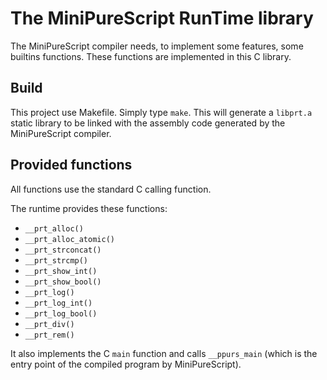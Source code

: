 # The MiniPureScript RunTime library

The MiniPureScript compiler needs, to implement some features, some builtins functions. These functions are implemented in this C library.

## Build

This project use Makefile. Simply type `make`. This will generate a `libprt.a` static library to be linked with the assembly code generated by the MiniPureScript compiler.

## Provided functions

All functions use the standard C calling function.

The runtime provides these functions:
- `__prt_alloc()`
- `__prt_alloc_atomic()`
- `__prt_strconcat()`
- `__prt_strcmp()`
- `__prt_show_int()`
- `__prt_show_bool()`
- `__prt_log()`
- `__prt_log_int()`
- `__prt_log_bool()`
- `__prt_div()`
- `__prt_rem()`

It also implements the C `main` function and calls `__ppurs_main` (which is the entry point of the compiled program by MiniPureScript).
